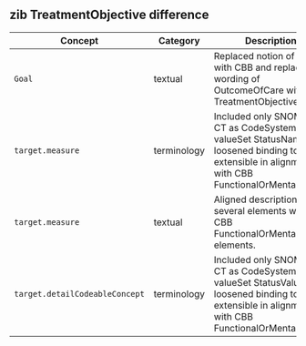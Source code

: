 ## zib TreatmentObjective difference

| Concept         | Category          | Description                             | 
|-----------------|-------------------|-----------------------------------------|
|`Goal` | textual | Replaced notion of zib with CBB and replaced wording of OutcomeOfCare with TreatmentObjective. | 
|`target.measure` | terminology | Included only SNOMED CT as CodeSystem of valueSet StatusName and loosened binding to extensible in alignment with CBB FunctionalOrMentalStatus. | 
|`target.measure` | textual | Aligned descriptions of several elements with the CBB FunctionalOrMentalStatus elements. |
|`target.detailCodeableConcept` | terminology | Included only SNOMED CT as CodeSystem of valueSet StatusValue and loosened binding to extensible in alignment with CBB FunctionalOrMentalStatus. | 